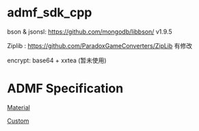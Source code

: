 # admf_sdk_cpp

bson & jsonsl: https://github.com/mongodb/libbson/ v1.9.5

Ziplib : https://github.com/ParadoxGameConverters/ZipLib 有修改

encrypt: base64 + xxtea (暂未使用)

# ADMF Specification

[Material](./Material.md)

[Custom](./Material.md)
